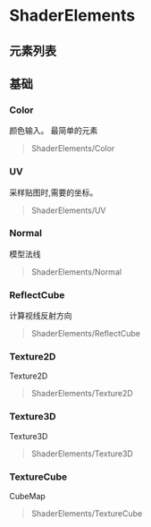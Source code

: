 # ShaderElements

## 元素列表

## 基础

### Color

颜色输入。
最简单的元素
>ShaderElements/Color

### UV

采样贴图时,需要的坐标。
>ShaderElements/UV

### Normal

模型法线

>ShaderElements/Normal

### ReflectCube

计算视线反射方向

>ShaderElements/ReflectCube

### Texture2D

Texture2D

>ShaderElements/Texture2D

### Texture3D

Texture3D

>ShaderElements/Texture3D

### TextureCube

CubeMap

>ShaderElements/TextureCube